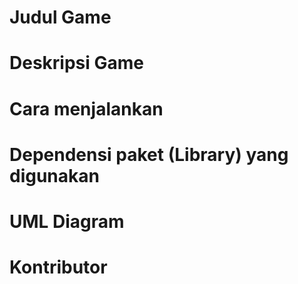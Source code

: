 # Judul Game
# Deskripsi Game
# Cara menjalankan
# Dependensi paket (Library) yang digunakan
# UML Diagram
# Kontributor
